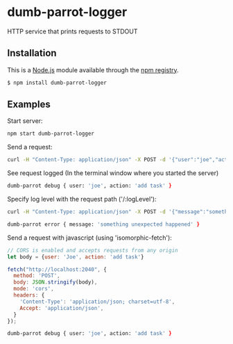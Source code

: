 # dumb-parrot-logger
HTTP service that prints requests to STDOUT

## Installation

This is a [Node.js](https://nodejs.org/en/) module available through the
[npm registry](https://www.npmjs.com/).

```bash
$ npm install dumb-parrot-logger
```

## Examples

  Start server:

```zsh
npm start dumb-parrot-logger
```

  Send a request:

```zsh
curl -H "Content-Type: application/json" -X POST -d '{"user":"joe","action":"add task"}' http://localhost:2040/
```

  See request logged (In the terminal window where you started the server)

```zsh
dumb-parrot debug { user: 'joe', action: 'add task' }
```

  Specify log level with the request path ('/:logLevel'):

```zsh
curl -H "Content-Type: application/json" -X POST -d '{"message":"something unexpected happened"}' http://localhost:2040/error
```

```zsh
dumb-parrot error { message: 'something unexpected happened' }
```

  Send a request with javascript (using 'isomorphic-fetch'):

```javascript
// CORS is enabled and accepts requests from any origin
let body = {user: 'Joe', action: 'add task'}

fetch("http://localhost:2040", {
  method: 'POST',
  body: JSON.stringify(body),
  mode: 'cors',
  headers: {
    'Content-Type': 'application/json; charset=utf-8',
    Accept: 'application/json',
  }
});
```

```zsh
dumb-parrot debug { user: 'joe', action: 'add task' }
```